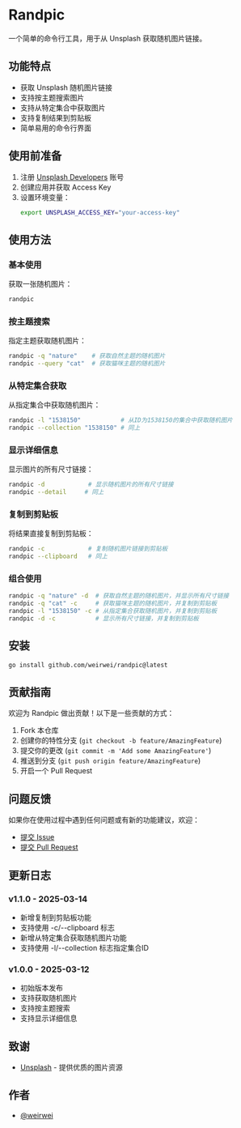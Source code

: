 # Randpic

一个简单的命令行工具，用于从 Unsplash 获取随机图片链接。

## 功能特点

- 获取 Unsplash 随机图片链接
- 支持按主题搜索图片
- 支持从特定集合中获取图片
- 支持复制结果到剪贴板
- 简单易用的命令行界面

## 使用前准备

1. 注册 [Unsplash Developers](https://unsplash.com/developers) 账号
2. 创建应用并获取 Access Key
3. 设置环境变量：
   ```bash
   export UNSPLASH_ACCESS_KEY="your-access-key"
   ```

## 使用方法

### 基本使用

获取一张随机图片：
```bash
randpic
```

### 按主题搜索

指定主题获取随机图片：
```bash
randpic -q "nature"    # 获取自然主题的随机图片
randpic --query "cat"  # 获取猫咪主题的随机图片
```

### 从特定集合获取

从指定集合中获取随机图片：
```bash
randpic -l "1538150"           # 从ID为1538150的集合中获取随机图片
randpic --collection "1538150" # 同上
```

### 显示详细信息

显示图片的所有尺寸链接：
```bash
randpic -d            # 显示随机图片的所有尺寸链接
randpic --detail     # 同上
```

### 复制到剪贴板

将结果直接复制到剪贴板：
```bash
randpic -c            # 复制随机图片链接到剪贴板
randpic --clipboard   # 同上
```

### 组合使用

```bash
randpic -q "nature" -d  # 获取自然主题的随机图片，并显示所有尺寸链接
randpic -q "cat" -c     # 获取猫咪主题的随机图片，并复制到剪贴板
randpic -l "1538150" -c # 从指定集合获取随机图片，并复制到剪贴板
randpic -d -c           # 显示所有尺寸链接，并复制到剪贴板
```

## 安装

```bash
go install github.com/weirwei/randpic@latest
```

## 贡献指南

欢迎为 Randpic 做出贡献！以下是一些贡献的方式：

1. Fork 本仓库
2. 创建你的特性分支 (`git checkout -b feature/AmazingFeature`)
3. 提交你的更改 (`git commit -m 'Add some AmazingFeature'`)
4. 推送到分支 (`git push origin feature/AmazingFeature`)
5. 开启一个 Pull Request

## 问题反馈

如果你在使用过程中遇到任何问题或有新的功能建议，欢迎：

- [提交 Issue](https://github.com/weirwei/randpic/issues)
- [提交 Pull Request](https://github.com/weirwei/randpic/pulls)

## 更新日志

### v1.1.0 - 2025-03-14

- 新增复制到剪贴板功能
- 支持使用 -c/--clipboard 标志
- 新增从特定集合获取随机图片功能
- 支持使用 -l/--collection 标志指定集合ID

### v1.0.0 - 2025-03-12

- 初始版本发布
- 支持获取随机图片
- 支持按主题搜索
- 支持显示详细信息

## 致谢

- [Unsplash](https://unsplash.com/) - 提供优质的图片资源

## 作者

- [@weirwei](https://github.com/weirwei)